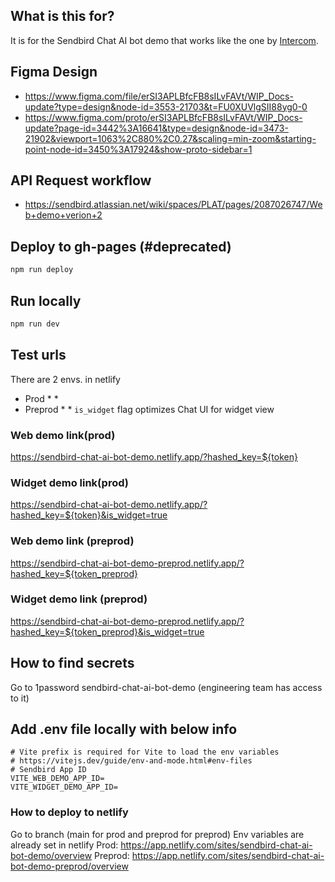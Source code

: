 ## What is this for?
It is for the Sendbird Chat AI bot demo that works like the one by [Intercom](https://www.intercom.com/view-demos).

## Figma Design
- https://www.figma.com/file/erSI3APLBfcFB8sILvFAVt/WIP_Docs-update?type=design&node-id=3553-21703&t=FU0XUVlgSII88yg0-0
- https://www.figma.com/proto/erSI3APLBfcFB8sILvFAVt/WIP_Docs-update?page-id=3442%3A16641&type=design&node-id=3473-21902&viewport=1063%2C880%2C0.27&scaling=min-zoom&starting-point-node-id=3450%3A17924&show-proto-sidebar=1

## API Request workflow
- https://sendbird.atlassian.net/wiki/spaces/PLAT/pages/2087026747/Web+demo+verion+2

## Deploy to gh-pages (#deprecated)
```bash
npm run deploy
```
## Run locally
```bash
npm run dev
```
## Test urls

There are 2 envs. in netlify
* Prod
    *
    *
* Preprod
    *
    *
`is_widget` flag optimizes Chat UI for widget view

### Web demo link(prod)
https://sendbird-chat-ai-bot-demo.netlify.app/?hashed_key=${token}

### Widget demo link(prod)
https://sendbird-chat-ai-bot-demo.netlify.app/?hashed_key=${token}&is_widget=true

### Web demo link (preprod)
https://sendbird-chat-ai-bot-demo-preprod.netlify.app/?hashed_key=${token_preprod}

### Widget demo link (preprod)
https://sendbird-chat-ai-bot-demo-preprod.netlify.app/?hashed_key=${token_preprod}&is_widget=true

## How to find secrets
Go to 1password
sendbird-chat-ai-bot-demo (engineering team has access to it)

## Add .env file locally with below info
```
# Vite prefix is required for Vite to load the env variables
# https://vitejs.dev/guide/env-and-mode.html#env-files
# Sendbird App ID
VITE_WEB_DEMO_APP_ID=
VITE_WIDGET_DEMO_APP_ID=
```

### How to deploy to netlify
Go to branch (main for prod and preprod for preprod)
Env variables are already set in netlify
Prod: https://app.netlify.com/sites/sendbird-chat-ai-bot-demo/overview
Preprod: https://app.netlify.com/sites/sendbird-chat-ai-bot-demo-preprod/overview
